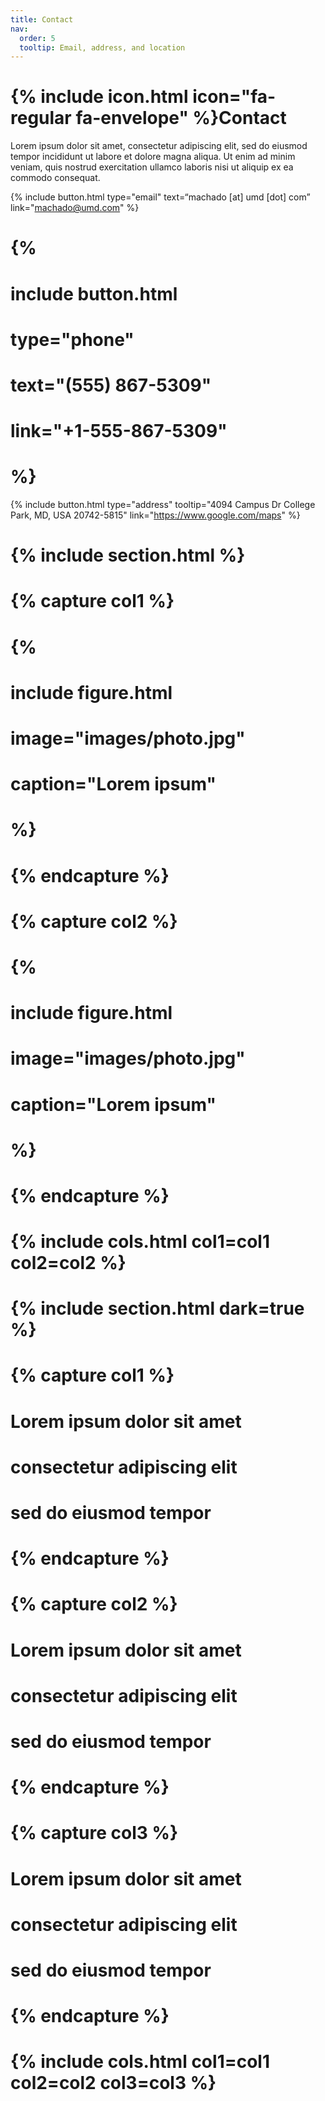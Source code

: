 ```yaml
---
title: Contact
nav:
  order: 5
  tooltip: Email, address, and location
---
```


# {% include icon.html icon="fa-regular fa-envelope" %}Contact

Lorem ipsum dolor sit amet, consectetur adipiscing elit, sed do eiusmod tempor
incididunt ut labore et dolore magna aliqua. Ut enim ad minim veniam, quis
nostrud exercitation ullamco laboris nisi ut aliquip ex ea commodo consequat.

{%
  include button.html
  type="email"
  text=“machado [at] umd [dot] com”
  link="machado@umd.com"
%}
# {%
#   include button.html
#   type="phone"
#   text="(555) 867-5309"
#   link="+1-555-867-5309"
# %}
{%
  include button.html
  type="address"
  tooltip="4094 Campus Dr College Park, MD, USA 20742-5815"
  link="https://www.google.com/maps"
%}

# {% include section.html %}

# {% capture col1 %}

# {%
#   include figure.html
#   image="images/photo.jpg"
#   caption="Lorem ipsum"
# %}

# {% endcapture %}

# {% capture col2 %}

# {%
#   include figure.html
#   image="images/photo.jpg"
#   caption="Lorem ipsum"
# %}

# {% endcapture %}

# {% include cols.html col1=col1 col2=col2 %}

# {% include section.html dark=true %}

# {% capture col1 %}
# Lorem ipsum dolor sit amet  
# consectetur adipiscing elit  
# sed do eiusmod tempor
# {% endcapture %}

# {% capture col2 %}
# Lorem ipsum dolor sit amet  
# consectetur adipiscing elit  
# sed do eiusmod tempor
# {% endcapture %}

# {% capture col3 %}
# Lorem ipsum dolor sit amet  
# consectetur adipiscing elit  
# sed do eiusmod tempor
# {% endcapture %}

# {% include cols.html col1=col1 col2=col2 col3=col3 %}

